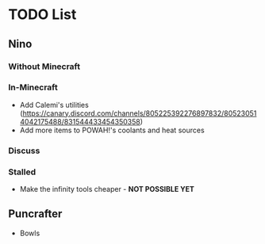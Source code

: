 # TODO List

## Nino

### Without Minecraft

### In-Minecraft
- Add Calemi's utilities (https://canary.discord.com/channels/805225392276897832/805230514042175488/831544433454350358)
- Add more items to POWAH!'s coolants and heat sources

### Discuss

### Stalled
- Make the infinity tools cheaper - **NOT POSSIBLE YET**

## Puncrafter
- Bowls
